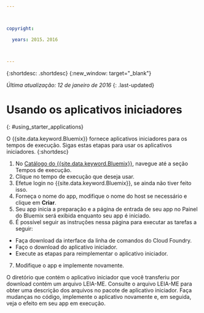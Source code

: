```yaml
---

 

copyright:

  years: 2015，2016

 

---
```


{:shortdesc: .shortdesc}
{:new_window: target="_blank"}

*Última atualização: 12 de janeiro de 2016*
{: .last-updated}

# Usando os aplicativos iniciadores
{: #using_starter_applications}

O {{site.data.keyword.Bluemix}} fornece aplicativos iniciadores para os tempos de execução.
Sigas estas etapas para usar os aplicativos iniciadores.
{:shortdesc}

1. No [Catálogo do {{site.data.keyword.Bluemix}}](https://console.{DomainName}/catalog/), navegue até a seção Tempos de execução.
2. Clique no tempo de execução que deseja usar.
3. Efetue login no {{site.data.keyword.Bluemix}}, se ainda não tiver feito isso.
4. Forneça o nome do app, modifique o nome do host se necessário e clique em **Criar**.
5. Seu app inicia a preparação e a página de entrada de seu app no Painel do Bluemix será exibida enquanto seu app é iniciado.
6. É possível seguir as instruções nessa página para executar as tarefas a seguir:
  * Faça download da interface da linha de comandos do Cloud Foundry.
  * Faço o download do aplicativo iniciador.
  * Execute as etapas para reimplementar o aplicativo iniciador.
7. Modifique o app e implemente novamente.

O diretório que contém o aplicativo iniciador que você transferiu por download contém um arquivo LEIA-ME.  Consulte o arquivo LEIA-ME para obter uma descrição dos arquivos no pacote de aplicativo iniciador.  Faça mudanças no código, implemente o aplicativo novamente e, em seguida, veja o efeito em seu app em execução.  
